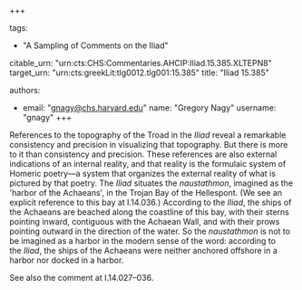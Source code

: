 +++

tags:
- "A Sampling of Comments on the Iliad"

citable_urn: "urn:cts:CHS:Commentaries.AHCIP:Iliad.15.385.XLTEPN8"
target_urn: "urn:cts:greekLit:tlg0012.tlg001:15.385"
title: "Iliad 15.385"

authors:
- email: "gnagy@chs.harvard.edu"
  name: "Gregory Nagy"
  username: "gnagy"
+++

<p>References to the topography of the Troad in the <em>Iliad</em> reveal a remarkable consistency and precision in visualizing that topography. But there is more to it than consistency and precision. These references are also external indications of an internal reality, and that reality is the formulaic system of Homeric poetry—a system that organizes the external reality of what is pictured by that poetry. The <em>Iliad</em> situates the <em>naustathmon</em>, imagined as the 'harbor of the Achaeans', in the Trojan Bay of the Hellespont. (We see an explicit reference to this bay at I.14.036.) According to the <em>Iliad</em>, the ships of the Achaeans are beached along the coastline of this bay, with their sterns pointing inward, contiguous with the Achaean Wall, and with their prows pointing outward in the direction of the water. So the <em>naustathmon</em> is not to be imagined as a harbor in the modern sense of the word: according to the <em>Iliad</em>, the ships of the Achaeans were neither anchored offshore in a harbor nor docked in a harbor. </p><p>See also the comment at I.14.027–036.</p>